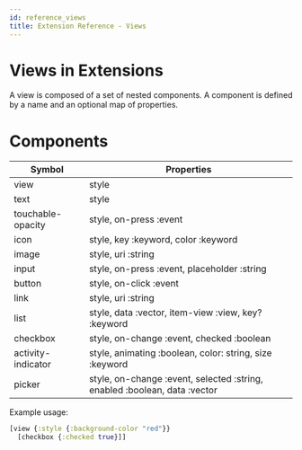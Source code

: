 ```yaml
---
id: reference_views
title: Extension Reference - Views
---
```


# Views in Extensions

A view is composed of a set of nested components. A component is defined by a name and an optional map of properties.

# Components

| Symbol             | Properties              |
| -------------      | -------------           |
| view               | style                   |
| text               | style                   |
| touchable-opacity  | style, on-press :event  |
| icon              | style, key :keyword, color :keyword      |
| image              | style, uri :string      |
| input              | style, on-press :event, placeholder :string  |
| button             | style, on-click :event  |
| link               | style, uri :string  |
| list               | style, data :vector, item-view :view, key? :keyword  |
| checkbox           | style, on-change :event, checked :boolean  |
| activity-indicator           | style, animating :boolean, color: string, size :keyword  |
| picker           | style, on-change :event, selected :string, enabled :boolean, data :vector  |

Example usage:

```clojure
[view {:style {:background-color "red"}}
  [checkbox {:checked true}]]
```
